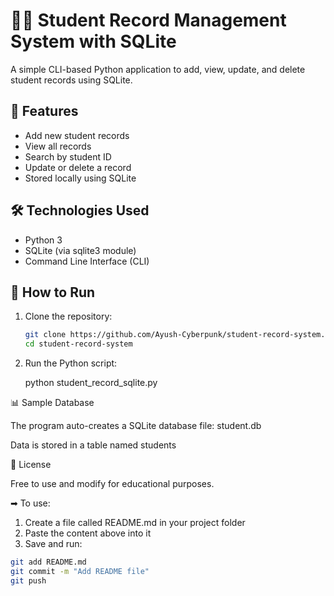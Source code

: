 # 🧑‍🎓 Student Record Management System with SQLite

A simple CLI-based Python application to add, view, update, and delete student records using SQLite.

## 📂 Features

- Add new student records
- View all records
- Search by student ID
- Update or delete a record
- Stored locally using SQLite

## 🛠 Technologies Used

- Python 3
- SQLite (via sqlite3 module)
- Command Line Interface (CLI)

## 🚀 How to Run

1. Clone the repository:
   ```bash
   git clone https://github.com/Ayush-Cyberpunk/student-record-system.git
   cd student-record-system

2. Run the Python script:

   python student_record_sqlite.py

📊 Sample Database

   The program auto-creates a SQLite database file: student.db

   Data is stored in a table named students

   
📜 License

Free to use and modify for educational purposes.

➡ To use:
1. Create a file called README.md in your project folder
2. Paste the content above into it
3. Save and run:

```bash
git add README.md
git commit -m "Add README file"
git push
